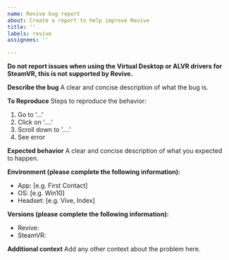 ```yaml
---
name: Revive bug report
about: Create a report to help improve Revive
title: ''
labels: revive
assignees: ''

---
```


**Do not report issues when using the Virtual Desktop or ALVR drivers for SteamVR, this is not supported by Revive.**

**Describe the bug**
A clear and concise description of what the bug is.

**To Reproduce**
Steps to reproduce the behavior:
1. Go to '...'
2. Click on '....'
3. Scroll down to '....'
4. See error

**Expected behavior**
A clear and concise description of what you expected to happen.

**Environment (please complete the following information):**
 - App: [e.g. First Contact]
 - OS: [e.g. Win10]
 - Headset: [e.g. Vive, Index]

**Versions (please complete the following information):**
 - Revive:
 - SteamVR:

**Additional context**
Add any other context about the problem here.
